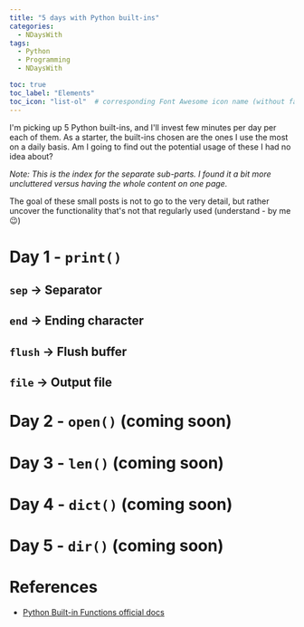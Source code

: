 ```yaml
---
title: "5 days with Python built-ins"
categories:
  - NDaysWith
tags:
  - Python
  - Programming
  - NDaysWith

toc: true
toc_label: "Elements"
toc_icon: "list-ol"  # corresponding Font Awesome icon name (without fa prefix)
---
```


I'm picking up 5 Python built-ins, and I'll invest few minutes per day per each of them. As a starter, the built-ins
chosen are the ones I use the most on a daily basis. Am I going to find out the potential usage of these 
I had no idea about? 

_Note: This is the index for the separate sub-parts. I found it a bit more uncluttered versus having the whole content 
on one page._

The goal of these small posts is not to go to the very detail, but rather uncover the functionality that's 
not that regularly used (understand - by me :wink:)

# Day 1 - `print()`

## `sep` &#8594; Separator

## `end` &#8594; Ending character

## `flush` &#8594; Flush buffer

## `file` &#8594; Output file

# Day 2 - `open()` (coming soon)

# Day 3 - `len()` (coming soon)

# Day 4 - `dict()` (coming soon)

# Day 5 - `dir()` (coming soon)

# References

- [Python Built-in Functions official docs](https://docs.python.org/3/library/functions.html)